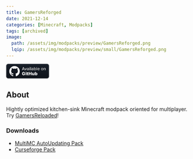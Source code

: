 ```yaml
---
title: GamersReforged
date: 2021-12-14
categories: [Minecraft, Modpacks]
tags: [archived]
image:
  path: /assets/img/modpacks/preview/GamersReforged.png
  lqip: /assets/img/modpacks/preview/small/GamersReforged.png
---
```

<a href="https://github.com/Den4enko/GamersReforged"><img alt="SourceCode" height="40" src="/assets/svg/badges/github_vector.svg"></a>
## About

Hightly optimized kitchen-sink Minecraft modpack oriented for multiplayer. Try [GamersReloaded](/posts/GamersReloaded/)!

### Downloads
 - [MultiMC AutoUpdating Pack](https://github.com/Den4enko/GamersReforged/releases/latest/download/GamersReforgedAutoUpdate.zip)
 - [Curseforge Pack](https://github.com/Den4enko/GamersReforged/releases/latest/download/GamersReforged-CF.zip)